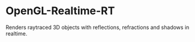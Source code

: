 # OpenGL-Realtime-RT
Renders raytraced 3D objects with reflections, refractions and shadows in realtime.
